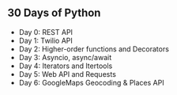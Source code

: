 ## 30 Days of Python
- Day 0: REST API
- Day 1: Twilio API
- Day 2: Higher-order functions and Decorators
- Day 3: Asyncio, async/await
- Day 4: Iterators and Itertools
- Day 5: Web API and Requests
- Day 6: GoogleMaps Geocoding & Places API